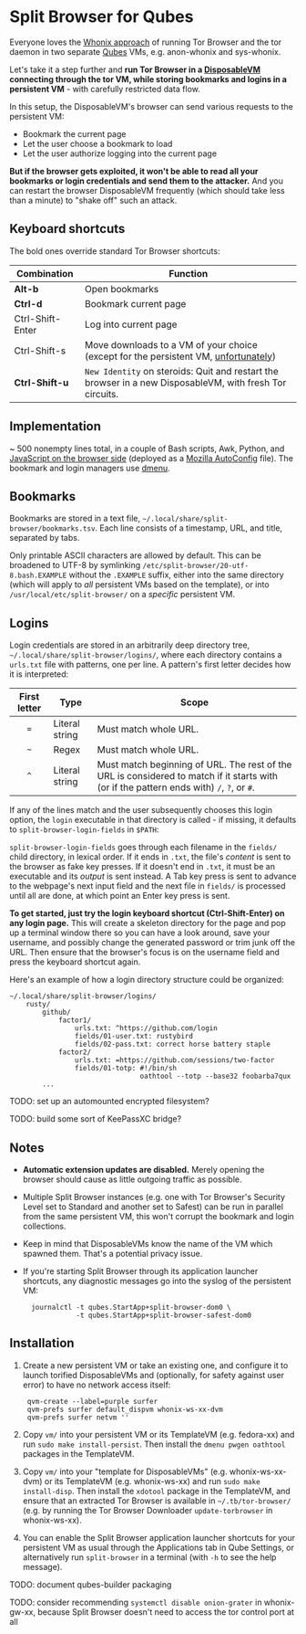 # Split Browser for Qubes

Everyone loves the [Whonix approach](https://www.whonix.org/wiki/Qubes) of running Tor Browser and the tor daemon in two separate [Qubes](https://www.qubes-os.org/) VMs, e.g. anon-whonix and sys-whonix.

Let's take it a step further and **run Tor Browser in a [DisposableVM](https://www.qubes-os.org/doc/dispvm/) connecting through the tor VM, while storing bookmarks and logins in a persistent VM** - with carefully restricted data flow.

In this setup, the DisposableVM's browser can send various requests to the persistent VM:

- Bookmark the current page
- Let the user choose a bookmark to load
- Let the user authorize logging into the current page

**But if the browser gets exploited, it won't be able to read all your bookmarks or login credentials and send them to the attacker.** And you can restart the browser DisposableVM frequently (which should take less than a minute) to "shake off" such an attack.


## Keyboard shortcuts

The bold ones override standard Tor Browser shortcuts:

Combination      | Function
-----------------|--------------------------------------------------------------
**Alt-b**        | Open bookmarks
**Ctrl-d**       | Bookmark current page
Ctrl-Shift-Enter | Log into current page
Ctrl-Shift-s     | Move downloads to a VM of your choice (except for the persistent VM, [unfortunately](https://github.com/QubesOS/qubes-issues/issues/3318))
**Ctrl-Shift-u** | `New Identity` on steroids: Quit and restart the browser in a new DisposableVM, with fresh Tor circuits.


## Implementation

~ 500 nonempty lines total, in a couple of Bash scripts, Awk, Python, and [JavaScript on the browser side](vm/qubes-split-browser-disp/usr/share/split-browser-disp/firefox/sb.js) (deployed as a [Mozilla AutoConfig](https://support.mozilla.org/en-US/kb/customizing-firefox-using-autoconfig) file). The bookmark and login managers use [dmenu](https://tools.suckless.org/dmenu/).


## Bookmarks

Bookmarks are stored in a text file, `~/.local/share/split-browser/bookmarks.tsv`. Each line consists of a timestamp, URL, and title, separated by tabs.

Only printable ASCII characters are allowed by default. This can be broadened to UTF-8 by symlinking `/etc/split-browser/20-utf-8.bash.EXAMPLE` without the `.EXAMPLE` suffix, either into the same directory (which will apply to _all_ persistent VMs based on the template), or into `/usr/local/etc/split-browser/` on a _specific_ persistent VM.


## Logins

Login credentials are stored in an arbitrarily deep directory tree, `~/.local/share/split-browser/logins/`, where each directory contains a `urls.txt` file with patterns, one per line. A pattern's first letter decides how it is interpreted:

First letter | Type           | Scope
:-----------:|----------------|-------------------------------------------------
`=`          | Literal string | Must match whole URL.
`~`          | Regex          | Must match whole URL.
`^`          | Literal string | Must match beginning of URL. The rest of the URL is considered to match if it starts with (or if the pattern ends with) `/`, `?`, or `#`.

If any of the lines match and the user subsequently chooses this login option, the `login` executable in that directory is called - if missing, it defaults to `split-browser-login-fields` in `$PATH`:

`split-browser-login-fields` goes through each filename in the `fields/` child directory, in lexical order. If it ends in `.txt`, the file's _content_ is sent to the browser as fake key presses. If it doesn't end in `.txt`, it must be an executable and its _output_ is sent instead. A Tab key press is sent to advance to the webpage's next input field and the next file in `fields/` is processed until all are done, at which point an Enter key press is sent.

**To get started, just try the login keyboard shortcut (Ctrl-Shift-Enter) on any login page.** This will create a skeleton directory for the page and pop up a terminal window there so you can have a look around, save your username, and possibly change the generated password or trim junk off the URL. Then ensure that the browser's focus is on the username field and press the keyboard shortcut again.

Here's an example of how a login directory structure could be organized:

    ~/.local/share/split-browser/logins/
        rusty/
            github/
                factor1/
                    urls.txt: ^https://github.com/login
                    fields/01-user.txt: rustybird
                    fields/02-pass.txt: correct horse battery staple
                factor2/
                    urls.txt: =https://github.com/sessions/two-factor
                    fields/01-totp: #!/bin/sh
                                    oathtool --totp --base32 foobarba7qux
            ...

TODO: set up an automounted encrypted filesystem?

TODO: build some sort of KeePassXC bridge?


## Notes

- **Automatic extension updates are disabled.** Merely opening the browser should cause as little outgoing traffic as possible.

- Multiple Split Browser instances (e.g. one with Tor Browser's Security Level set to Standard and another set to Safest) can be run in parallel from the same persistent VM, this won't corrupt the bookmark and login collections.

- Keep in mind that DisposableVMs know the name of the VM which spawned them. That's a potential privacy issue.

- If you're starting Split Browser through its application launcher shortcuts, any diagnostic messages go into the syslog of the persistent VM:

        journalctl -t qubes.StartApp+split-browser-dom0 \
                   -t qubes.StartApp+split-browser-safest-dom0


## Installation

1. Create a new persistent VM or take an existing one, and configure it to launch torified DisposableVMs and (optionally, for safety against user error) to have no network access itself:

        qvm-create --label=purple surfer
        qvm-prefs surfer default_dispvm whonix-ws-xx-dvm
        qvm-prefs surfer netvm ''

2. Copy `vm/` into your persistent VM or its TemplateVM (e.g. fedora-xx) and run `sudo make install-persist`. Then install the `dmenu pwgen oathtool` packages in the TemplateVM.

3. Copy `vm/` into your "template for DisposableVMs" (e.g. whonix-ws-xx-dvm) or its TemplateVM (e.g. whonix-ws-xx) and run `sudo make install-disp`. Then install the `xdotool` package in the TemplateVM, and ensure that an extracted Tor Browser is available in `~/.tb/tor-browser/` (e.g. by running the Tor Browser Downloader `update-torbrowser` in whonix-ws-xx).

4. You can enable the Split Browser application launcher shortcuts for your persistent VM as usual through the Applications tab in Qube Settings, or alternatively run `split-browser` in a terminal (with `-h` to see the help message).

TODO: document qubes-builder packaging

TODO: consider recommending `systemctl disable onion-grater` in whonix-gw-xx, because Split Browser doesn't need to access the tor control port at all
